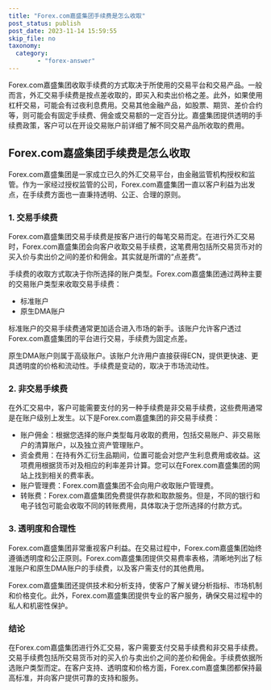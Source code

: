 ```yaml
---
title: "Forex.com嘉盛集团手续费是怎么收取"
post_status: publish
post_date: 2023-11-14 15:59:55
skip_file: no
taxonomy:
  category:
        - "forex-answer"
---
```


Forex.com嘉盛集团收取手续费的方式取决于所使用的交易平台和交易产品。一般而言，外汇交易手续费是按点差收取的，即买入和卖出价格之差。此外，如果使用杠杆交易，可能会有过夜利息费用。交易其他金融产品，如股票、期货、差价合约等，则可能会有固定手续费、佣金或交易额的一定百分比。嘉盛集团提供透明的手续费政策，客户可以在开设交易账户前详细了解不同交易产品所收取的费用。

## Forex.com嘉盛集团手续费是怎么收取

Forex.com嘉盛集团是一家成立已久的外汇交易平台，由金融监管机构授权和监管。作为一家经过授权监管的公司，Forex.com嘉盛集团一直以客户利益为出发点，在手续费方面也一直秉持透明、公正、合理的原则。

### 1. 交易手续费

Forex.com嘉盛集团交易手续费是按客户进行的每笔交易而定。在进行外汇交易时，Forex.com嘉盛集团会向客户收取交易手续费，这笔费用包括所交易货币对的买入价与卖出价之间的差价和佣金。其实就是所谓的“点差费”。

手续费的收取方式取决于你所选择的账户类型。Forex.com嘉盛集团通过两种主要的交易账户类型来收取交易手续费：

- 标准账户
- 原生DMA账户

标准账户的交易手续费通常更加适合进入市场的新手。该账户允许客户透过Forex.com嘉盛集团的平台进行交易，手续费为固定点差。

原生DMA账户则属于高级账户。该账户允许用户直接获得ECN，提供更快速、更具透明度的价格和流动性。手续费是变动的，取决于市场流动性。

### 2. 非交易手续费

在外汇交易中，客户可能需要支付的另一种手续费是非交易手续费，这些费用通常是在账户级别上发生。以下是Forex.com嘉盛集团的非交易手续费：

- 账户佣金：根据您选择的账户类型每月收取的费用，包括交易账户、非交易账户的清算账户，以及独立资产管理账户。
- 资金费用：在持有外汇衍生品期间，位置可能会对您产生利息费用或收益。这项费用根据货币对及相应的利率差异计算。您可以在Forex.com嘉盛集团的网站上找到相关的费率表。
- 账户管理费：Forex.com嘉盛集团不会向用户收取账户管理费。
- 转账费：Forex.com嘉盛集团免费提供存款和取款服务。但是，不同的银行和电子钱包可能会收取不同的转账费用，具体取决于您所选择的付款方式。

### 3. 透明度和合理性

Forex.com嘉盛集团非常重视客户利益。在交易过程中，Forex.com嘉盛集团始终遵循透明度和公正原则。Forex.com嘉盛集团提供交易费率表格，清晰地列出了标准账户和原生DMA账户的手续费，以及客户需支付的其他费用。

Forex.com嘉盛集团还提供技术和分析支持，使客户了解关键分析指标、市场机制和价格变化。此外，Forex.com嘉盛集团提供专业的客户服务，确保交易过程中的私人和机密性保护。

### 结论

在Forex.com嘉盛集团进行外汇交易，客户需要支付交易手续费和非交易手续费。交易手续费包括所交易货币对的买入价与卖出价之间的差价和佣金。手续费依据所选账户类型而定。在客户支持、透明度和价格方面，Forex.com嘉盛集团都保持最高标准，并向客户提供可靠的支持和服务。